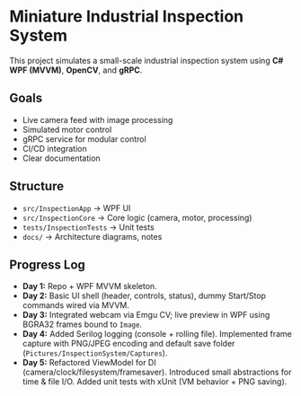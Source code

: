 ﻿
# Miniature Industrial Inspection System

This project simulates a small-scale industrial inspection system using **C# WPF (MVVM)**, **OpenCV**, and **gRPC**.

## Goals
- Live camera feed with image processing
- Simulated motor control
- gRPC service for modular control
- CI/CD integration
- Clear documentation

## Structure
- `src/InspectionApp` → WPF UI
- `src/InspectionCore` → Core logic (camera, motor, processing)
- `tests/InspectionTests` → Unit tests
- `docs/` → Architecture diagrams, notes


## Progress Log
- **Day 1:** Repo + WPF MVVM skeleton.
- **Day 2:** Basic UI shell (header, controls, status), dummy Start/Stop commands wired via MVVM.
- **Day 3:** Integrated webcam via Emgu CV; live preview in WPF using BGRA32 frames bound to `Image`.
- **Day 4:** Added Serilog logging (console + rolling file). Implemented frame capture with PNG/JPEG encoding and default save folder (`Pictures/InspectionSystem/Captures`).
- **Day 5:** Refactored ViewModel for DI (camera/clock/filesystem/framesaver). Introduced small abstractions for time & file I/O. Added unit tests with xUnit (VM behavior + PNG saving).

